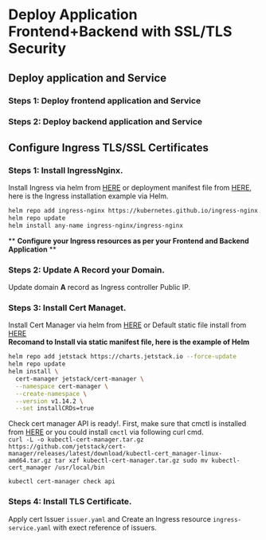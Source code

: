 
# Deploy Application Frontend+Backend with SSL/TLS Security

## Deploy application and Service

### Steps 1: Deploy frontend application and Service

### Steps 2: Deploy backend application and Service


## Configure Ingress TLS/SSL Certificates

### Steps 1: Install IngressNginx.
Install Ingress via helm from [HERE](https://github.com/kubernetes/ingress-nginx/tree/main/charts/ingress-nginx) or deployment manifest file from [HERE](https://github.com/kubernetes/ingress-nginx), here is the Ingress installation example via Helm.
```zsh
helm repo add ingress-nginx https://kubernetes.github.io/ingress-nginx
helm repo update
helm install any-name ingress-nginx/ingress-nginx
```
** **Configure your Ingress resources as per your Frontend and Backend Application** **

### Steps 2: Update A Record your Domain.
Update domain **A** record as Ingress controller Public IP.

### Steps 3: Install Cert Managet.
Install Cert Manager via helm from [HERE](https://cert-manager.io/docs/installation/helm/) or Default static file install from [HERE](https://cert-manager.io/docs/installation/)\
**Recomand to Install via static manifest file, here is the example of Helm**
```bash
helm repo add jetstack https://charts.jetstack.io --force-update
helm repo update
helm install \
  cert-manager jetstack/cert-manager \
  --namespace cert-manager \
  --create-namespace \
  --version v1.14.2 \
  --set installCRDs=true
```
Check cert manager API is ready!. First, make sure that cmctl is installed from [HERE](https://cert-manager.io/docs/reference/cmctl/#installation) or you could install `cmctl` via following curl cmd.\
`curl -L -o kubectl-cert-manager.tar.gz https://github.com/jetstack/cert-manager/releases/latest/download/kubectl-cert_manager-linux-amd64.tar.gz tar xzf kubectl-cert-manager.tar.gz sudo mv kubectl-cert_manager /usr/local/bin`

`kubectl cert-manager check api`

### Steps 4: Install TLS Certificate.
Apply cert Issuer `issuer.yaml` and Create an Ingress resource `ingress-service.yaml` with exect reference of issuers.